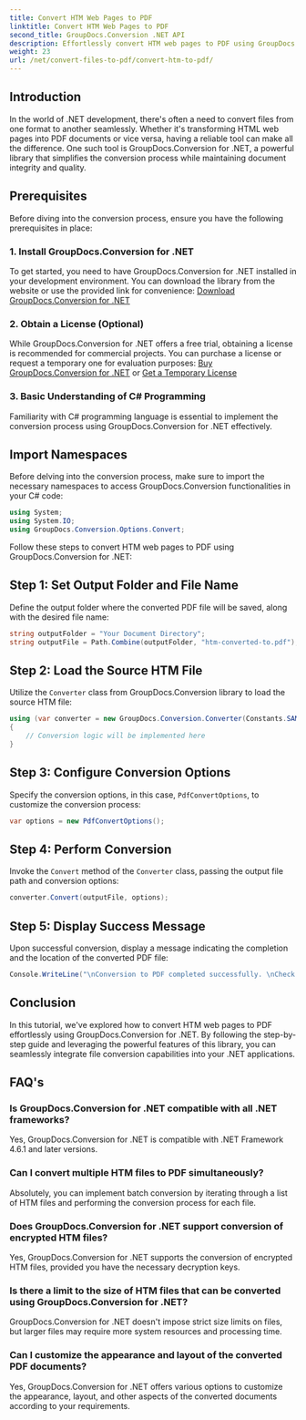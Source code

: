 ```yaml
---
title: Convert HTM Web Pages to PDF
linktitle: Convert HTM Web Pages to PDF
second_title: GroupDocs.Conversion .NET API
description: Effortlessly convert HTM web pages to PDF using GroupDocs.Conversion for .NET. Follow our step-by-step guide for seamless integration into your .NET applications.
weight: 23
url: /net/convert-files-to-pdf/convert-htm-to-pdf/
---
```

## Introduction
In the world of .NET development, there's often a need to convert files from one format to another seamlessly. Whether it's transforming HTML web pages into PDF documents or vice versa, having a reliable tool can make all the difference. One such tool is GroupDocs.Conversion for .NET, a powerful library that simplifies the conversion process while maintaining document integrity and quality.
## Prerequisites
Before diving into the conversion process, ensure you have the following prerequisites in place:
### 1. Install GroupDocs.Conversion for .NET
To get started, you need to have GroupDocs.Conversion for .NET installed in your development environment. You can download the library from the website or use the provided link for convenience: [Download GroupDocs.Conversion for .NET](https://releases.groupdocs.com/conversion/net/)
### 2. Obtain a License (Optional)
While GroupDocs.Conversion for .NET offers a free trial, obtaining a license is recommended for commercial projects. You can purchase a license or request a temporary one for evaluation purposes: [Buy GroupDocs.Conversion for .NET](https://purchase.groupdocs.com/buy) or [Get a Temporary License](https://purchase.groupdocs.com/temporary-license/)
### 3. Basic Understanding of C# Programming
Familiarity with C# programming language is essential to implement the conversion process using GroupDocs.Conversion for .NET effectively.

## Import Namespaces
Before delving into the conversion process, make sure to import the necessary namespaces to access GroupDocs.Conversion functionalities in your C# code:
```csharp
using System;
using System.IO;
using GroupDocs.Conversion.Options.Convert;
```

Follow these steps to convert HTM web pages to PDF using GroupDocs.Conversion for .NET:
## Step 1: Set Output Folder and File Name
Define the output folder where the converted PDF file will be saved, along with the desired file name:
```csharp
string outputFolder = "Your Document Directory";
string outputFile = Path.Combine(outputFolder, "htm-converted-to.pdf");
```
## Step 2: Load the Source HTM File
Utilize the `Converter` class from GroupDocs.Conversion library to load the source HTM file:
```csharp
using (var converter = new GroupDocs.Conversion.Converter(Constants.SAMPLE_HTM))
{
    // Conversion logic will be implemented here
}
```
## Step 3: Configure Conversion Options
Specify the conversion options, in this case, `PdfConvertOptions`, to customize the conversion process:
```csharp
var options = new PdfConvertOptions();
```
## Step 4: Perform Conversion
Invoke the `Convert` method of the `Converter` class, passing the output file path and conversion options:
```csharp
converter.Convert(outputFile, options);
```
## Step 5: Display Success Message
Upon successful conversion, display a message indicating the completion and the location of the converted PDF file:
```csharp
Console.WriteLine("\nConversion to PDF completed successfully. \nCheck output in {0}", outputFolder);
```

## Conclusion
In this tutorial, we've explored how to convert HTM web pages to PDF effortlessly using GroupDocs.Conversion for .NET. By following the step-by-step guide and leveraging the powerful features of this library, you can seamlessly integrate file conversion capabilities into your .NET applications.
## FAQ's
### Is GroupDocs.Conversion for .NET compatible with all .NET frameworks?
Yes, GroupDocs.Conversion for .NET is compatible with .NET Framework 4.6.1 and later versions.
### Can I convert multiple HTM files to PDF simultaneously?
Absolutely, you can implement batch conversion by iterating through a list of HTM files and performing the conversion process for each file.
### Does GroupDocs.Conversion for .NET support conversion of encrypted HTM files?
Yes, GroupDocs.Conversion for .NET supports the conversion of encrypted HTM files, provided you have the necessary decryption keys.
### Is there a limit to the size of HTM files that can be converted using GroupDocs.Conversion for .NET?
GroupDocs.Conversion for .NET doesn't impose strict size limits on files, but larger files may require more system resources and processing time.
### Can I customize the appearance and layout of the converted PDF documents?
Yes, GroupDocs.Conversion for .NET offers various options to customize the appearance, layout, and other aspects of the converted documents according to your requirements.
